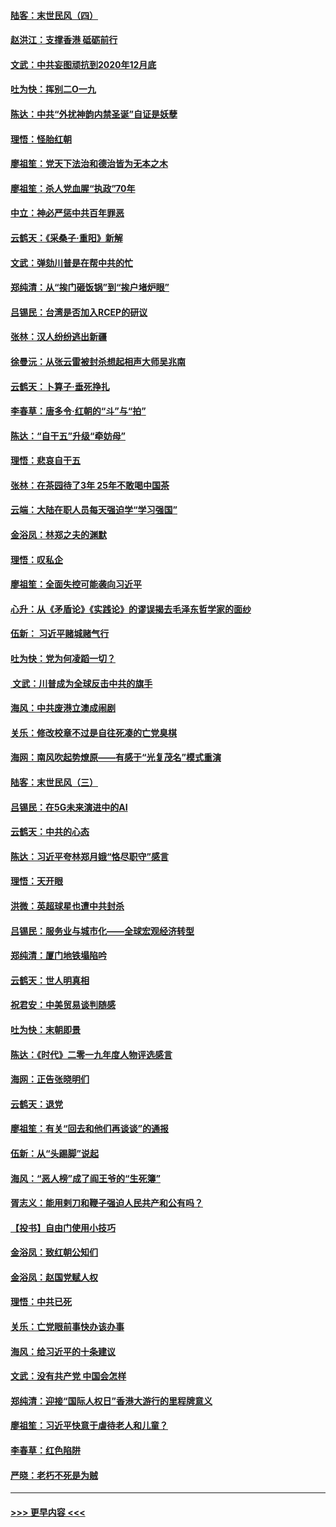 #### [陆客：末世民风（四）](../pages/nsc993/n11749203.md?t=12272044) 
#### [赵洪江：支撑香港 砥砺前行](../pages/nsc993/n11748482.md?t=12272044) 
#### [文武：中共妄图顽抗到2020年12月底](../pages/nsc993/n11748446.md?t=12272044) 
#### [吐为快：挥别二O一九](../pages/nsc993/n11748411.md?t=12272044) 
#### [陈达：中共“外扰神韵内禁圣诞”自证是妖孽](../pages/nsc993/n11748226.md?t=12272044) 
#### [理悟：怪胎红朝](../pages/nsc993/n11748206.md?t=12272044) 
#### [廖祖笙：党天下法治和德治皆为无本之木](../pages/nsc993/n11748135.md?t=12272044) 
#### [廖祖笙：杀人党血腥“执政”70年](../pages/nsc993/n11745144.md?t=12272044) 
#### [中立：神必严惩中共百年罪恶](../pages/nsc993/n11744970.md?t=12272044) 
#### [云鹤天：《采桑子‧重阳》新解](../pages/nsc993/n11744948.md?t=12272044) 
#### [文武：弹劾川普是在帮中共的忙](../pages/nsc993/n11744758.md?t=12272044) 
#### [郑纯清：从“挨门砸饭锅”到“挨户堵炉眼”](../pages/nsc993/n11744745.md?t=12272044) 
#### [吕锡民：台湾是否加入RCEP的研议](../pages/nsc993/n11744701.md?t=12272044) 
#### [张林：汉人纷纷逃出新疆](../pages/nsc993/n11743530.md?t=12272044) 
#### [徐曼沅：从张云雷被封杀想起相声大师吴兆南](../pages/nsc993/n11741816.md?t=12272044) 
#### [云鹤天：卜算子‧垂死挣扎](../pages/nsc993/n11739956.md?t=12272044) 
#### [李春草：唐多令‧红朝的“斗”与“拍”](../pages/nsc993/n11739830.md?t=12272044) 
#### [陈达：“自干五”升级“牵妨母”](../pages/nsc993/n11739724.md?t=12272044) 
#### [理悟：悲哀自干五](../pages/nsc993/n11739547.md?t=12272044) 
#### [张林：在茶园待了3年 25年不敢喝中国茶](../pages/nsc993/n11739240.md?t=12272044) 
#### [云端：大陆在职人员每天强迫学“学习强国”](../pages/nsc993/n11738735.md?t=12272044) 
#### [金浴凤：林郑之夫的渊默](../pages/nsc993/n11737735.md?t=12272044) 
#### [理悟：叹私企](../pages/nsc993/n11737715.md?t=12272044) 
#### [廖祖笙：全面失控可能袭向习近平](../pages/nsc993/n11737704.md?t=12272044) 
#### [心升：从《矛盾论》《实践论》的谬误揭去毛泽东哲学家的面纱](../pages/nsc993/n11736962.md?t=12272044) 
#### [伍新： 习近平赌城赌气行](../pages/nsc993/n11736929.md?t=12272044) 
#### [吐为快：党为何凌蹈一切？](../pages/nsc993/n11736915.md?t=12272044) 
#### [ 文武：川普成为全球反击中共的旗手](../pages/nsc993/n11736882.md?t=12272044) 
#### [海风：中共废港立澳成闹剧](../pages/nsc993/n11735857.md?t=12272044) 
#### [关乐：修改校章不过是自往死凑的亡党臭棋](../pages/nsc993/n11735097.md?t=12272044) 
#### [海网：南风吹起势燎原——有感于“光复茂名”模式重演](../pages/nsc993/n11732308.md?t=12272044) 
#### [陆客：末世民风（三）](../pages/nsc993/n11732211.md?t=12272044) 
#### [吕锡民：在5G未来演进中的AI](../pages/nsc993/n11730010.md?t=12272044) 
#### [云鹤天：中共的心态](../pages/nsc993/n11729906.md?t=12272044) 
#### [陈达：习近平夸林郑月娥“恪尽职守”感言](../pages/nsc993/n11729881.md?t=12272044) 
#### [理悟：天开眼](../pages/nsc993/n11729699.md?t=12272044) 
#### [洪微：英超球星也遭中共封杀](../pages/nsc993/n11727243.md?t=12272044) 
#### [吕锡民：服务业与城市化——全球宏观经济转型](../pages/nsc993/n11725845.md?t=12272044) 
#### [郑纯清：厦门地铁塌陷吟](../pages/nsc993/n11725813.md?t=12272044) 
#### [云鹤天：世人明真相](../pages/nsc993/n11725621.md?t=12272044) 
#### [祝君安：中美贸易谈判随感](../pages/nsc993/n11725609.md?t=12272044) 
#### [吐为快：末朝即景](../pages/nsc993/n11723365.md?t=12272044) 
#### [陈达：《时代》二零一九年度人物评选感言](../pages/nsc993/n11723337.md?t=12272044) 
#### [海网：正告张晓明们](../pages/nsc993/n11723228.md?t=12272044) 
#### [云鹤天：退党](../pages/nsc993/n11723056.md?t=12272044) 
#### [廖祖笙：有关“回去和他们再谈谈”的通报](../pages/nsc993/n11722442.md?t=12272044) 
#### [伍新：从“头踢脚”说起](../pages/nsc993/n11722429.md?t=12272044) 
#### [海风：“恶人榜”成了阎王爷的“生死簿”](../pages/nsc993/n11722272.md?t=12272044) 
#### [胥志义：能用剌刀和鞭子强迫人民共产和公有吗？](../pages/nsc993/n11720569.md?t=12272044) 
#### [【投书】自由门使用小技巧](../pages/nsc993/n11720180.md?t=12272044) 
#### [金浴凤：致红朝公知们](../pages/nsc993/n11720563.md?t=12272044) 
#### [金浴凤：赵国党赋人权](../pages/nsc993/n11720533.md?t=12272044) 
#### [理悟：中共已死](../pages/nsc993/n11720233.md?t=12272044) 
#### [关乐：亡党眼前事快办该办事](../pages/nsc993/n11719160.md?t=12272044) 
#### [海风：给习近平的十条建议](../pages/nsc993/n11717616.md?t=12272044) 
#### [文武：没有共产党 中国会怎样](../pages/nsc993/n11717584.md?t=12272044) 
#### [郑纯清：迎接“国际人权日”香港大游行的里程牌意义](../pages/nsc993/n11717417.md?t=12272044) 
#### [廖祖笙：习近平快意于虐待老人和儿童？](../pages/nsc993/n11715313.md?t=12272044) 
#### [李春草：红色陷阱](../pages/nsc993/n11715029.md?t=12272044) 
#### [严晓：老朽不死是为贼](../pages/nsc993/n11712910.md?t=12272044) 

----
#### [ >>> 更早内容 <<< ](../indexes/nsc993-earlier.md)
